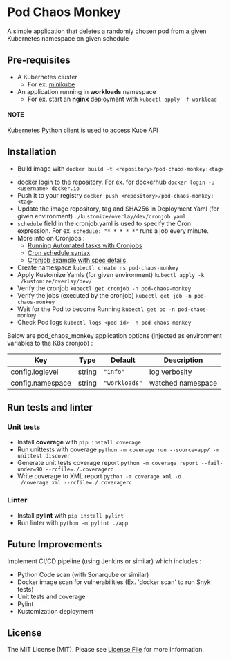 # Pod Chaos Monkey
A simple application that deletes a randomly chosen pod from a given Kubernetes namespace on given schedule

## Pre-requisites
* A Kubernetes cluster
  * For ex. [minikube](https://minikube.sigs.k8s.io/docs/start/)
* An application running in **workloads** namespace
  * For ex. start an **nginx** deployment with `kubectl apply -f workload`

#### NOTE
[Kubernetes Python client](https://github.com/kubernetes-client/python) is used to access Kube API

## Installation
* Build image with `docker build -t <repository>/pod-chaos-monkey:<tag> .`
* docker login to the repository. For ex. for dockerhub `docker login -u <username> docker.io`
* Push it to your registry `docker push <repository>/pod-chaos-monkey:<tag>`
* Update the image repository, tag and SHA256 in Deployment Yaml (for given environment) `./kustomize/overlay/dev/cronjob.yaml`
* `schedule` field in the cronjob.yaml is used to specify the Cron expression. For ex. `schedule: "* * * * *"` runs a job every minute.
* More info on Cronjobs : 
  * [Running Automated tasks with Cronjobs](https://kubernetes.io/docs/tasks/job/automated-tasks-with-cron-jobs/)
  * [Cron schedule syntax](https://kubernetes.io/docs/concepts/workloads/controllers/cron-jobs/#cron-schedule-syntax)
  * [Cronjob example with spec details](https://stackoverflow.com/questions/55510489/avoid-multiple-cron-jobs-running-for-one-cron-execution-point-in-kubernetes/62892617#62892617?newreg=ece92c4da5ca40df957f4337a0ce603a)
* Create namespace `kubectl create ns pod-chaos-monkey`
* Apply Kustomize Yamls (for given environment) `kubectl apply -k ./kustomize/overlay/dev/ `
* Verify the cronjob `kubectl get cronjob -n pod-chaos-monkey`
* Verify the jobs (executed by the cronjob) `kubectl get job -n pod-chaos-monkey`
* Wait for the Pod to become Running `kubectl get po -n pod-chaos-monkey`
* Check Pod logs `kubectl logs <pod-id> -n pod-chaos-monkey`

Below are pod_chaos_monkey application options (injected as environment variables to the K8s cronjob) :

| Key | Type | Default       | Description                      |
|-----|------|---------------|----------------------------------|
| config.loglevel | string | `"info"`      | log verbosity                    |
| config.namespace | string | `"workloads"` | watched namespace                |

## Run tests and linter

### Unit tests
* Install **coverage** with `pip install coverage`
* Run unittests with coverage `python -m coverage run --source=app/ -m unittest discover`
* Generate unit tests coverage report `python -m coverage report --fail-under=90 --rcfile=./.coveragerc` 
* Write coverage to XML report `python -m coverage xml -o ./coverage.xml --rcfile=./.coveragerc`

### Linter
* Install **pylint** with `pip install pylint`
* Run linter with `python -m pylint ./app`

## Future Improvements
Implement CI/CD pipeline (using Jenkins or similar) which includes :
* Python Code scan (with Sonarqube or similar)
* Docker image scan for vulnerabilities (Ex. 'docker scan' to run Snyk tests)
* Unit tests and coverage
* Pylint
* Kustomization deployment

## License
The MIT License (MIT). Please see [License File](LICENSE) for more information.
